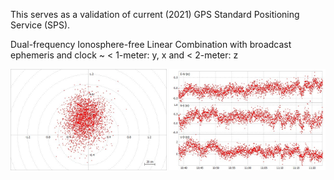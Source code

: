 This serves as a validation of current (2021) GPS Standard Positioning Service (SPS).

Dual-frequency Ionosphere-free Linear Combination with broadcast ephemeris and clock ~ < 1-meter: y, x and < 2-meter: z

<img src="target.jpg" width="250"/> <img src="track.jpg" width="250"/> 
